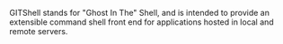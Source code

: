 GITShell stands for "Ghost In The" Shell, and is intended to provide an extensible command shell front end for applications hosted in local and remote servers.